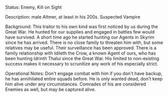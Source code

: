 Status: Enemy, Kill on Sight

Description: male Altmer, at least in his 200s. Suspected Vampire

Background: This traitor to his own kind was first noticed by us during the Great War. He hunted for our supplies and engaged in battles few would have survived. A short time ago he started hunting our Agents in Skyrim since he has arrived. There is no close family to threaten him with, but some relatives may be useful. Their surveillance has been approved.
There is a family relationship with Idileth the Crow, a known Agent of ours, who has been hunting Idrinth Thalui since the Great War. His limited to non-existing success makes it necessary to scrunitize any work of his especially strict.

Operational Notes: Don't engage combat with him if you don't have backup, he has annihilated entire squads before. He is only wanted dead, don't keep him alive under any circumstances. Comrades of his are considered Enemies as well, but may be captured alive.
